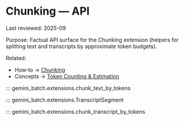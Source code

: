 # Chunking — API

Last reviewed: 2025-09

Purpose: Factual API surface for the Chunking extension (helpers for splitting text and transcripts by approximate token budgets).

Related:

- How‑to → [Chunking](../../../how-to/chunking.md)
- Concepts → [Token Counting & Estimation](../../../explanation/concepts/token-counting.md)

::: gemini_batch.extensions.chunk_text_by_tokens

::: gemini_batch.extensions.TranscriptSegment

::: gemini_batch.extensions.chunk_transcript_by_tokens
